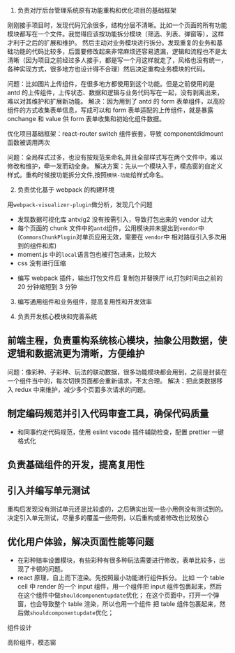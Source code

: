 1. 负责对厅后台管理系统原有功能重构和优化项目的基础框架

刚刚接手项目时，发现代码冗余很多，结构分层不清晰。比如一个页面的所有功能模块都写在一个文件。我觉得应该按功能拆分模块（筛选、列表、弹窗等），这样才利于之后的扩展和维护。
然后主动对业务模块进行拆分。发现重复的业务和基础功能的代码比较多，后面要修改起来非常麻烦还容易遗漏，逻辑和流程也不是太清晰（因为项目之前经过多人接手，都是写一个月这样就走了，风格也没有统一，各种实现方式，很多地方也设计得不合理）然后决定重构业务模块的代码。

问题：比如图片上传组件，在很多地方都使用到这个功能。但是之前使用的是 antd 的上传组件，上传状态、数据和逻辑与业务代码写在一起，没有剥离出来，难以对其维护和扩展新功能。
解决：因为用到了 antd 的 form 表单组件，以高阶组件的方式收集表单信息，写成可以和 form 表单适配的上传组件，就是暴露 onchange 和 value 供 form 表单收集和初始化组件数据。

优化项目基础框架：react-router switch 组件嵌套，导致 componentdidmount 函数被调用两次

问题：全局样式过多，也没有按规范来命名,并且全部样式写在两个文件中，难以修改和维护，牵一发而动全身。
解决方案：先从一个模块入手，模态窗的自定义样式。重构时候按功能拆分文件,按照`模块-功能`给样式命名。

2. 负责优化基于 webpack 的构建环境

用`webpack-visualizer-plugin`做分析，发现几个问题

- 发现数据可视化库 antv/g2 没有按需引入，导致打包出来的 vendor 过大
- 每个页面的 chunk 文件中的`antd`组件，公用模块并未提出到`vendor`中(`CommonsChunkPlugin`对单页应用无效，需要在 `vendor`中 相对路径引入多次用到的组件和库)
- moment.js 中的`local`语言包也被打包进来，比较大
- css 没有进行压缩

* 编写 webpack 插件，输出打包文件后 复制包并替换厅 id,打包时间由之前的 20 分钟缩短到 3 分钟

3. 编写通用组件和业务组件，提高复用性和开发效率

4. 负责开发核心模块和完善系统

## 前端主程，负责重构系统核心模块，抽象公用数据，使逻辑和数据流更为清晰，方便维护

问题：像彩种、子彩种、玩法的联动数据，很多功能模块都会用到，之前是封装在一个组件当中的，每次切换页面都会重新请求，不太合理。
解决：把此类数据移入 redux 中来维护，减少多个页面多次请求的问题。

## 制定编码规范并引入代码审查工具，确保代码质量

- 和同事约定代码规范，使用 eslint vscode 插件辅助检查，配置 prettier 一键格式化

## 负责基础组件的开发，提高复用性

## 引入并编写单元测试

重构后发现没有测试单元还是比较虚的，之后确实出现一些小用例没有测试到的。决定引入单元测试，尽量多的覆盖一些用例，以后重构或者修改也比较放心

## 优化用户体验，解决页面性能等问题

- 在彩种赔率设置模块，有些彩种有很多种玩法需要进行修改，表单比较多，出现了卡顿的问题。
- react 原理，自上而下渲染。先按照最小功能进行组件拆分。
  比如 一个 table cell 中 render 的一个 input 组件，用一个组件把 input 组件包裹起来，然后在这个组件中做`shouldcomponentupdate`优化；
  在这个页面中，打开一个弹窗，也会导致整个 table 渲染，所以也用一个组件 把 table 组件包裹起来，然后做`shouldcomponentupdate`优化；

组件设计

高阶组件，模态窗

